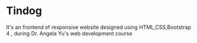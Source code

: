 # Tindog
It's an frontend of responsive website designed using HTML,CSS,Bootstrap 4 , during Dr. Angela Yu's web development course
